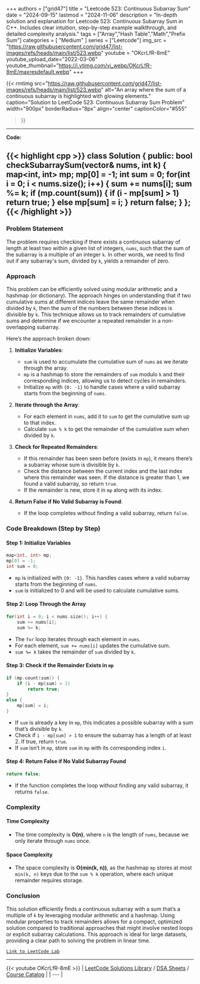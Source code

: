 
+++
authors = ["grid47"]
title = "Leetcode 523: Continuous Subarray Sum"
date = "2024-09-15"
lastmod = "2024-11-06"
description = "In-depth solution and explanation for Leetcode 523: Continuous Subarray Sum in C++. Includes clear intuition, step-by-step example walkthrough, and detailed complexity analysis."
tags = ["Array","Hash Table","Math","Prefix Sum"]
categories = [
    "Medium"
]
series = ["Leetcode"]
img_src = "https://raw.githubusercontent.com/grid47/list-images/refs/heads/main/list/523.webp"
youtube = "OKcrLfR-8mE"
youtube_upload_date="2022-03-06"
youtube_thumbnail="https://i.ytimg.com/vi_webp/OKcrLfR-8mE/maxresdefault.webp"
+++


{{< rmtimg 
    src="https://raw.githubusercontent.com/grid47/list-images/refs/heads/main/list/523.webp" 
    alt="An array where the sum of a continuous subarray is highlighted with glowing elements."
    caption="Solution to LeetCode 523: Continuous Subarray Sum Problem"
    width="900px"
    borderRadius="8px"
    align="center" 
    captionColor="#555"
>}}
---
**Code:**

{{< highlight cpp >}}
class Solution {
public:
    bool checkSubarraySum(vector<int>& nums, int k) {
        map<int, int> mp;
        mp[0] = -1;
        int sum = 0;
        for(int i = 0; i < nums.size(); i++) {
            sum += nums[i];
            sum %= k;
            if (mp.count(sum))
            {
                if (i - mp[sum] > 1) 
                    return true;
            }
            else mp[sum] = i;
        }
        return false;
    }
};
{{< /highlight >}}
---

### Problem Statement

The problem requires checking if there exists a continuous subarray of length at least two within a given list of integers, `nums`, such that the sum of the subarray is a multiple of an integer `k`. In other words, we need to find out if any subarray's sum, divided by `k`, yields a remainder of zero.

### Approach

This problem can be efficiently solved using modular arithmetic and a hashmap (or dictionary). The approach hinges on understanding that if two cumulative sums at different indices leave the same remainder when divided by `k`, then the sum of the numbers between these indices is divisible by `k`. This technique allows us to track remainders of cumulative sums and determine if we encounter a repeated remainder in a non-overlapping subarray.

Here’s the approach broken down:

1. **Initialize Variables**:
   - `sum` is used to accumulate the cumulative sum of `nums` as we iterate through the array.
   - `mp` is a hashmap to store the remainders of `sum` modulo `k` and their corresponding indices, allowing us to detect cycles in remainders.
   - Initialize `mp` with `{0: -1}` to handle cases where a valid subarray starts from the beginning of `nums`.

2. **Iterate through the Array**:
   - For each element in `nums`, add it to `sum` to get the cumulative sum up to that index.
   - Calculate `sum % k` to get the remainder of the cumulative sum when divided by `k`.

3. **Check for Repeated Remainders**:
   - If this remainder has been seen before (exists in `mp`), it means there’s a subarray whose sum is divisible by `k`.
   - Check the distance between the current index and the last index where this remainder was seen. If the distance is greater than 1, we found a valid subarray, so return `true`.
   - If the remainder is new, store it in `mp` along with its index.

4. **Return False if No Valid Subarray is Found**:
   - If the loop completes without finding a valid subarray, return `false`.

### Code Breakdown (Step by Step)

#### Step 1: Initialize Variables

```cpp
map<int, int> mp;
mp[0] = -1;
int sum = 0;
```

- `mp` is initialized with `{0: -1}`. This handles cases where a valid subarray starts from the beginning of `nums`.
- `sum` is initialized to 0 and will be used to calculate cumulative sums.

#### Step 2: Loop Through the Array

```cpp
for(int i = 0; i < nums.size(); i++) {
    sum += nums[i];
    sum %= k;
```

- The `for` loop iterates through each element in `nums`.
- For each element, `sum += nums[i]` updates the cumulative sum.
- `sum %= k` takes the remainder of `sum` divided by `k`.

#### Step 3: Check if the Remainder Exists in `mp`

```cpp
if (mp.count(sum)) {
    if (i - mp[sum] > 1) 
        return true;
}
else {
    mp[sum] = i;
}
```

- If `sum` is already a key in `mp`, this indicates a possible subarray with a sum that’s divisible by `k`.
- Check if `i - mp[sum] > 1` to ensure the subarray has a length of at least 2. If true, return `true`.
- If `sum` isn’t in `mp`, store `sum` in `mp` with its corresponding index `i`.

#### Step 4: Return False if No Valid Subarray Found

```cpp
return false;
```

- If the function completes the loop without finding any valid subarray, it returns `false`.

### Complexity

#### Time Complexity
- The time complexity is **O(n)**, where `n` is the length of `nums`, because we only iterate through `nums` once.

#### Space Complexity
- The space complexity is **O(min(k, n))**, as the hashmap `mp` stores at most `min(k, n)` keys due to the `sum % k` operation, where each unique remainder requires storage.

### Conclusion

This solution efficiently finds a continuous subarray with a sum that’s a multiple of `k` by leveraging modular arithmetic and a hashmap. Using modular properties to track remainders allows for a compact, optimized solution compared to traditional approaches that might involve nested loops or explicit subarray calculations. This approach is ideal for large datasets, providing a clear path to solving the problem in linear time.

[`Link to LeetCode Lab`](https://leetcode.com/problems/continuous-subarray-sum/description/)

---
{{< youtube OKcrLfR-8mE >}}
| [LeetCode Solutions Library](https://grid47.xyz/leetcode/) / [DSA Sheets](https://grid47.xyz/sheets/) / [Course Catalog](https://grid47.xyz/courses/) |
| --- |
